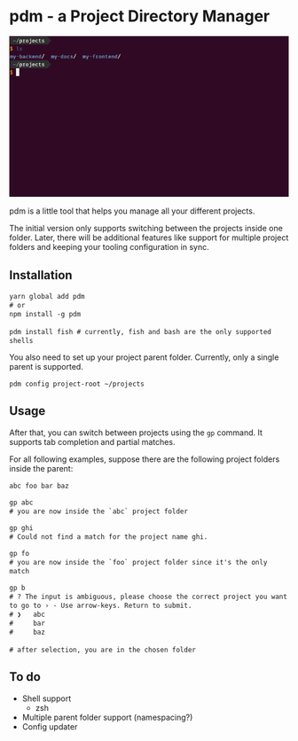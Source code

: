 # pdm - a Project Directory Manager

![Demo](/demo.gif?raw=true "Demo")

pdm is a little tool that helps you manage all your different projects.

The initial version only supports switching between the projects inside one folder.
Later, there will be additional features like support for multiple project folders
and keeping your tooling configuration in sync.

## Installation

```shell
yarn global add pdm
# or
npm install -g pdm

pdm install fish # currently, fish and bash are the only supported shells
```

You also need to set up your project parent folder. Currently, only a single parent is supported.

```shell
pdm config project-root ~/projects
```

## Usage

After that, you can switch between projects using the `gp` command. It supports tab completion and partial matches.

For all following examples, suppose there are the following project folders inside the parent:

```
abc foo bar baz
```

```shell
gp abc
# you are now inside the `abc` project folder
```

```shell
gp ghi
# Could not find a match for the project name ghi.
```

```shell
gp fo
# you are now inside the `foo` project folder since it's the only match
```

```shell
gp b
# ? The input is ambiguous, please choose the correct project you want to go to › - Use arrow-keys. Return to submit.
# ❯   abc
#     bar
#     baz

# after selection, you are in the chosen folder
```

## To do

- Shell support
  - zsh
- Multiple parent folder support (namespacing?)
- Config updater
